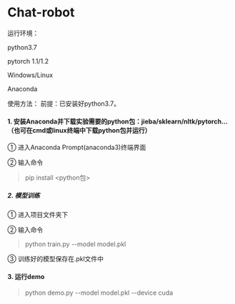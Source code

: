# Chat-robot
运行环境：

python3.7

pytorch 1.1/1.2

Windows/Linux

Anaconda

使用方法：
前提：已安装好python3.7。
#### 1. 安装Anaconda并下载实验需要的python包：jieba/sklearn/nltk/pytorch...（也可在cmd或linux终端中下载python包并运行）
① 进入Anaconda Prompt(anaconda3)终端界面

② 输入命令

 > pip install <python包>

##### 2. 模型训练
① 进入项目文件夹下

② 输入命令

 > python train.py --model model.pkl

③ 训练好的模型保存在.pkl文件中

#### 3. 运行demo
 > python demo.py --model model.pkl --device cuda
